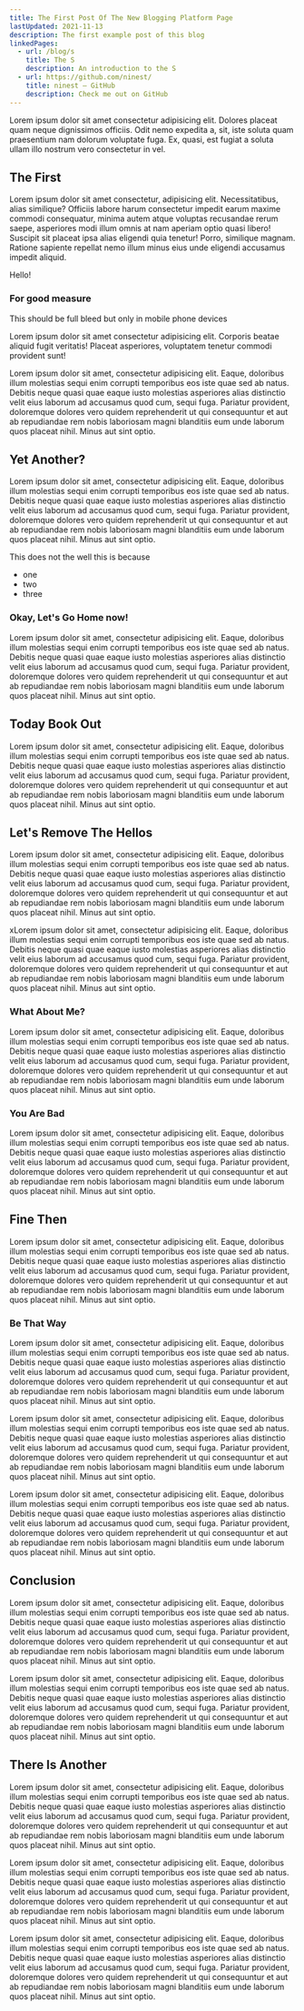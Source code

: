 ```yaml
---
title: The First Post Of The New Blogging Platform Page
lastUpdated: 2021-11-13
description: The first example post of this blog
linkedPages:
  - url: /blog/s
    title: The S
    description: An introduction to the S
  - url: https://github.com/ninest/
    title: ninest – GitHub
    description: Check me out on GitHub
---
```


Lorem ipsum dolor sit amet consectetur adipisicing elit. Dolores placeat quam neque dignissimos officiis. Odit nemo expedita a, sit, iste soluta quam praesentium nam dolorum voluptate fuga. Ex, quasi, est fugiat a soluta ullam illo nostrum vero consectetur in vel.

## The First

Lorem ipsum dolor sit amet consectetur, adipisicing elit. Necessitatibus, alias similique? Officiis labore harum consectetur impedit earum maxime commodi consequatur, minima autem atque voluptas recusandae rerum saepe, asperiores modi illum omnis at nam aperiam optio quasi libero! Suscipit sit placeat ipsa alias eligendi quia tenetur! Porro, similique magnam. Ratione sapiente repellat nemo illum minus eius unde eligendi accusamus impedit aliquid.

<div className="full-bleed bg-red-400 p-md">Hello!</div>

### For good measure

<div className="mobile-full-bleed rounded bg-gray-900 text-gray-50 text-xs p-md">This should be full bleed but only in mobile phone devices</div>

Lorem ipsum dolor sit amet consectetur adipisicing elit. Corporis beatae aliquid fugit veritatis! Placeat asperiores, voluptatem tenetur commodi provident sunt!

Lorem ipsum dolor sit amet, consectetur adipisicing elit. Eaque, doloribus illum molestias sequi enim corrupti temporibus eos iste quae sed ab natus. Debitis neque quasi quae eaque iusto molestias asperiores alias distinctio velit eius laborum ad accusamus quod cum, sequi fuga. Pariatur provident, doloremque dolores vero quidem reprehenderit ut qui consequuntur et aut ab repudiandae rem nobis laboriosam magni blanditiis eum unde laborum quos placeat nihil. Minus aut sint optio.

## Yet Another?

Lorem ipsum dolor sit amet, consectetur adipisicing elit. Eaque, doloribus illum molestias sequi enim corrupti temporibus eos iste quae sed ab natus. Debitis neque quasi quae eaque iusto molestias asperiores alias distinctio velit eius laborum ad accusamus quod cum, sequi fuga. Pariatur provident, doloremque dolores vero quidem reprehenderit ut qui consequuntur et aut ab repudiandae rem nobis laboriosam magni blanditiis eum unde laborum quos placeat nihil. Minus aut sint optio.

This does not the well this is because

- one
- two
- three

### Okay, Let's Go Home now!

Lorem ipsum dolor sit amet, consectetur adipisicing elit. Eaque, doloribus illum molestias sequi enim corrupti temporibus eos iste quae sed ab natus. Debitis neque quasi quae eaque iusto molestias asperiores alias distinctio velit eius laborum ad accusamus quod cum, sequi fuga. Pariatur provident, doloremque dolores vero quidem reprehenderit ut qui consequuntur et aut ab repudiandae rem nobis laboriosam magni blanditiis eum unde laborum quos placeat nihil. Minus aut sint optio.

## Today Book Out

Lorem ipsum dolor sit amet, consectetur adipisicing elit. Eaque, doloribus illum molestias sequi enim corrupti temporibus eos iste quae sed ab natus. Debitis neque quasi quae eaque iusto molestias asperiores alias distinctio velit eius laborum ad accusamus quod cum, sequi fuga. Pariatur provident, doloremque dolores vero quidem reprehenderit ut qui consequuntur et aut ab repudiandae rem nobis laboriosam magni blanditiis eum unde laborum quos placeat nihil. Minus aut sint optio.

## Let's Remove The Hellos

Lorem ipsum dolor sit amet, consectetur adipisicing elit. Eaque, doloribus illum molestias sequi enim corrupti temporibus eos iste quae sed ab natus. Debitis neque quasi quae eaque iusto molestias asperiores alias distinctio velit eius laborum ad accusamus quod cum, sequi fuga. Pariatur provident, doloremque dolores vero quidem reprehenderit ut qui consequuntur et aut ab repudiandae rem nobis laboriosam magni blanditiis eum unde laborum quos placeat nihil. Minus aut sint optio.

xLorem ipsum dolor sit amet, consectetur adipisicing elit. Eaque, doloribus illum molestias sequi enim corrupti temporibus eos iste quae sed ab natus. Debitis neque quasi quae eaque iusto molestias asperiores alias distinctio velit eius laborum ad accusamus quod cum, sequi fuga. Pariatur provident, doloremque dolores vero quidem reprehenderit ut qui consequuntur et aut ab repudiandae rem nobis laboriosam magni blanditiis eum unde laborum quos placeat nihil. Minus aut sint optio.

### What About Me?

Lorem ipsum dolor sit amet, consectetur adipisicing elit. Eaque, doloribus illum molestias sequi enim corrupti temporibus eos iste quae sed ab natus. Debitis neque quasi quae eaque iusto molestias asperiores alias distinctio velit eius laborum ad accusamus quod cum, sequi fuga. Pariatur provident, doloremque dolores vero quidem reprehenderit ut qui consequuntur et aut ab repudiandae rem nobis laboriosam magni blanditiis eum unde laborum quos placeat nihil. Minus aut sint optio.

### You Are Bad

Lorem ipsum dolor sit amet, consectetur adipisicing elit. Eaque, doloribus illum molestias sequi enim corrupti temporibus eos iste quae sed ab natus. Debitis neque quasi quae eaque iusto molestias asperiores alias distinctio velit eius laborum ad accusamus quod cum, sequi fuga. Pariatur provident, doloremque dolores vero quidem reprehenderit ut qui consequuntur et aut ab repudiandae rem nobis laboriosam magni blanditiis eum unde laborum quos placeat nihil. Minus aut sint optio.

## Fine Then

Lorem ipsum dolor sit amet, consectetur adipisicing elit. Eaque, doloribus illum molestias sequi enim corrupti temporibus eos iste quae sed ab natus. Debitis neque quasi quae eaque iusto molestias asperiores alias distinctio velit eius laborum ad accusamus quod cum, sequi fuga. Pariatur provident, doloremque dolores vero quidem reprehenderit ut qui consequuntur et aut ab repudiandae rem nobis laboriosam magni blanditiis eum unde laborum quos placeat nihil. Minus aut sint optio.

### Be That Way

Lorem ipsum dolor sit amet, consectetur adipisicing elit. Eaque, doloribus illum molestias sequi enim corrupti temporibus eos iste quae sed ab natus. Debitis neque quasi quae eaque iusto molestias asperiores alias distinctio velit eius laborum ad accusamus quod cum, sequi fuga. Pariatur provident, doloremque dolores vero quidem reprehenderit ut qui consequuntur et aut ab repudiandae rem nobis laboriosam magni blanditiis eum unde laborum quos placeat nihil. Minus aut sint optio.

Lorem ipsum dolor sit amet, consectetur adipisicing elit. Eaque, doloribus illum molestias sequi enim corrupti temporibus eos iste quae sed ab natus. Debitis neque quasi quae eaque iusto molestias asperiores alias distinctio velit eius laborum ad accusamus quod cum, sequi fuga. Pariatur provident, doloremque dolores vero quidem reprehenderit ut qui consequuntur et aut ab repudiandae rem nobis laboriosam magni blanditiis eum unde laborum quos placeat nihil. Minus aut sint optio.

Lorem ipsum dolor sit amet, consectetur adipisicing elit. Eaque, doloribus illum molestias sequi enim corrupti temporibus eos iste quae sed ab natus. Debitis neque quasi quae eaque iusto molestias asperiores alias distinctio velit eius laborum ad accusamus quod cum, sequi fuga. Pariatur provident, doloremque dolores vero quidem reprehenderit ut qui consequuntur et aut ab repudiandae rem nobis laboriosam magni blanditiis eum unde laborum quos placeat nihil. Minus aut sint optio.

## Conclusion

Lorem ipsum dolor sit amet, consectetur adipisicing elit. Eaque, doloribus illum molestias sequi enim corrupti temporibus eos iste quae sed ab natus. Debitis neque quasi quae eaque iusto molestias asperiores alias distinctio velit eius laborum ad accusamus quod cum, sequi fuga. Pariatur provident, doloremque dolores vero quidem reprehenderit ut qui consequuntur et aut ab repudiandae rem nobis laboriosam magni blanditiis eum unde laborum quos placeat nihil. Minus aut sint optio.

Lorem ipsum dolor sit amet, consectetur adipisicing elit. Eaque, doloribus illum molestias sequi enim corrupti temporibus eos iste quae sed ab natus. Debitis neque quasi quae eaque iusto molestias asperiores alias distinctio velit eius laborum ad accusamus quod cum, sequi fuga. Pariatur provident, doloremque dolores vero quidem reprehenderit ut qui consequuntur et aut ab repudiandae rem nobis laboriosam magni blanditiis eum unde laborum quos placeat nihil. Minus aut sint optio.

## There Is Another

Lorem ipsum dolor sit amet, consectetur adipisicing elit. Eaque, doloribus illum molestias sequi enim corrupti temporibus eos iste quae sed ab natus. Debitis neque quasi quae eaque iusto molestias asperiores alias distinctio velit eius laborum ad accusamus quod cum, sequi fuga. Pariatur provident, doloremque dolores vero quidem reprehenderit ut qui consequuntur et aut ab repudiandae rem nobis laboriosam magni blanditiis eum unde laborum quos placeat nihil. Minus aut sint optio.

Lorem ipsum dolor sit amet, consectetur adipisicing elit. Eaque, doloribus illum molestias sequi enim corrupti temporibus eos iste quae sed ab natus. Debitis neque quasi quae eaque iusto molestias asperiores alias distinctio velit eius laborum ad accusamus quod cum, sequi fuga. Pariatur provident, doloremque dolores vero quidem reprehenderit ut qui consequuntur et aut ab repudiandae rem nobis laboriosam magni blanditiis eum unde laborum quos placeat nihil. Minus aut sint optio.

Lorem ipsum dolor sit amet, consectetur adipisicing elit. Eaque, doloribus illum molestias sequi enim corrupti temporibus eos iste quae sed ab natus. Debitis neque quasi quae eaque iusto molestias asperiores alias distinctio velit eius laborum ad accusamus quod cum, sequi fuga. Pariatur provident, doloremque dolores vero quidem reprehenderit ut qui consequuntur et aut ab repudiandae rem nobis laboriosam magni blanditiis eum unde laborum quos placeat nihil. Minus aut sint optio.
